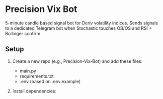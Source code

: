 # Precision Vix Bot

5-minute candle based signal bot for Deriv volatility indices.
Sends signals to a dedicated Telegram bot when Stochastic touches OB/OS and RSI + Bollinger confirm.

## Setup

1. Create a new repo (e.g., Precision-Vix-Bot) and add these files:
   - main.py
   - requirements.txt
   - .env (based on .env.example)

2. Install dependencies: